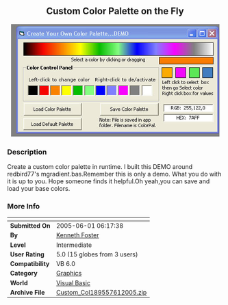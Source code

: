 ﻿<div align="center">

## Custom Color Palette on the Fly

<img src="PIC20055312153292976.jpg">
</div>

### Description

Create a custom color palette in runtime. I built this DEMO around redbird77's mgradient.bas.Remember this is only a demo. What you do with it is up to you. Hope someone finds it helpful.Oh yeah,you can save and load your base colors.
 
### More Info
 


<span>             |<span>
---                |---
**Submitted On**   |2005-06-01 06:17:38
**By**             |[Kenneth Foster](https://github.com/Planet-Source-Code/PSCIndex/blob/master/ByAuthor/kenneth-foster.md)
**Level**          |Intermediate
**User Rating**    |5.0 (15 globes from 3 users)
**Compatibility**  |VB 6\.0
**Category**       |[Graphics](https://github.com/Planet-Source-Code/PSCIndex/blob/master/ByCategory/graphics__1-46.md)
**World**          |[Visual Basic](https://github.com/Planet-Source-Code/PSCIndex/blob/master/ByWorld/visual-basic.md)
**Archive File**   |[Custom\_Col189557612005\.zip](https://github.com/Planet-Source-Code/kenneth-foster-custom-color-palette-on-the-fly__1-60840/archive/master.zip)








